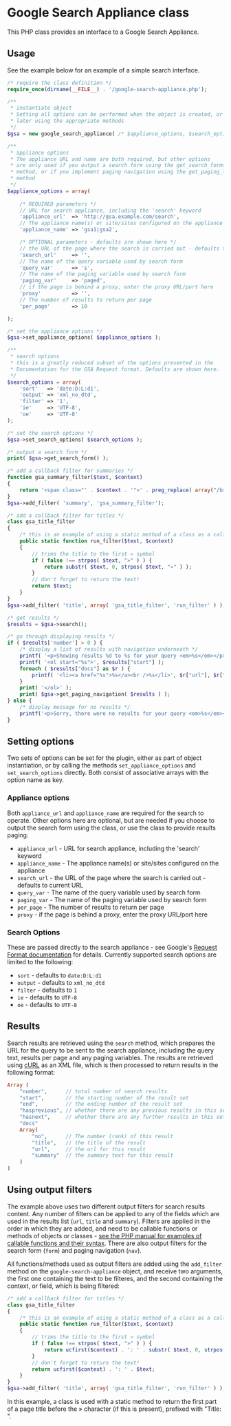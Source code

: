 Google Search Appliance class
=============================

This PHP class provides an interface to a Google Search Appliance.

## Usage

See the example below for an example of a simple search interface.

```php
/* require the class definition */
require_once(dirname(__FILE__) . '/google-search-appliance.php');

/**
 * instantiate object 
 * Setting all options can be performed when the object is created, or set 
 * later using the appropriate methods
 */
$gsa = new google_search_appliance( /* $appliance_options, $search_options */ );

/**
 * appliance options
 * The appliance URL and name are both required, but other options 
 * are only used if you output a search form using the get_search_form()
 * method, or if you implement paging navigation using the get_paging_links()
 * method
 */
$appliance_options = array(
	
	/* REQUIRED parameters */
	// URL for search appliance, including the 'search' keyword
	'appliance_url'  => 'http://gsa.example.com/search',
	// The appliance name(s) or site/sites configured on the appliance
	'appliance_name' => 'gsa1|gsa2',

	/* OPTIONAL parameters - defaults are shown here */
	// the URL of the page where the search is carried out - defaults to current URL
	'search_url'     => '',
	// The name of the query variable used by search form
	'query_var'      => 's',
	// The name of the paging variable used by search form
	'paging_var'     => 'paged',
	// if the page is behind a proxy, enter the proxy URL/port here
	'proxy'          => '',
	// The number of results to return per page
	'per_page'       => 10

);

/* set the appliance options */
$gsa->set_appliance_options( $appliance_options );

/**
 * search options
 * this is a greatly reduced subset of the options presented in the
 * Documentation for the GSA Request format. Defaults are shown here.
 */
$search_options = array(
	'sort'   => 'date:D:L:d1',
	'output' => 'xml_no_dtd',
	'filter' => '1',
	'ie'     => 'UTF-8',
	'oe'     => 'UTF-8'
);

/* set the search options */
$gsa->set_search_options( $search_options );

/* output a search form */
print( $gsa->get_search_form() );

/* add a callback filter for summaries */
function gsa_summary_filter($text, $context)
{
	return '<span class="' . $context . '">' . preg_replace( array("/b>/", "/i>/", "/<br ?\/?>/"), array("strong>", "em>", " "), $text ) . '</span>';
}
$gsa->add_filter( 'summary', 'gsa_summary_filter');

/* add a callback filter for titles */
class gsa_title_filter
{
	/* this is an example of using a static method of a class as a callback */
	public static function run_filter($text, $context)
	{
		// trims the title to the first » symbol
		if ( false !== strpos( $text, "»" ) ) {
			return substr( $text, 0, strpos( $text, "»" ) );
		}
		// don't forget to return the text!
		return $text;
	}
}
$gsa->add_filter( 'title', array( 'gsa_title_filter', 'run_filter' ) );

/* get results */
$results = $gsa->search();

/* go through displaying results */
if ( $results['number'] > 0 ) {
	/* display a list of results with navigation underneath */
	printf( '<p>Showing results %d to %s for your query <em>%s</em></p>', $results["start"], $results["end"], $results["query"] );
	printf( '<ol start="%s">', $results["start"] );
	foreach ( $results["docs"] as $r ) {
		printf( '<li><a href="%s">%s</a><br />%s</li>', $r["url"], $r["title"], $r["summary"] );
	}
	print( '</ol>' );
	print( $gsa->get_paging_navigation( $results ) );
} else {
	/* display message for no results */
	printf('<p>Sorry, there were no results for your query <em>%s</em></p>', $gsa->get_search_query() );
}
```

## Setting options

Two sets of options can be set for the plugin, either as part of object instantiation, or by calling the methods `set_appliance_options` and `set_search_options` directly. Both consist of associative arrays with the option name as key.

### Appliance options

Both `appliance_url` and `appliance_name` are required for the search to operate. Other options here are optional, but are needed if you choose to output the search form using the class, or use the class to provide results paging:

 * `appliance_url` - URL for search appliance, including the 'search' keyword
 * `appliance_name` - The appliance name(s) or site/sites configured on the appliance
 * `search_url` - the URL of the page where the search is carried out - defaults to current URL
 * `query_var` - The name of the query variable used by search form
 * `paging_var` - The name of the paging variable used by search form
 * `per_page` - The number of results to return per page
 * `proxy` - if the page is behind a proxy, enter the proxy URL/port here

### Search Options

These are passed directly to the search appliance - see Google's [Request Format documentation](http://www.google.com/support/enterprise/static/gsa/docs/admin/72/gsa_doc_set/xml_reference/request_format.html) for details. Currently supported search options are limited to the following:

 * `sort` - defaults to `date:D:L:d1`
 * `output` - defaults to `xml_no_dtd`
 * `filter` - defaults to `1`
 * `ie` - defaults to `UTF-8`
 * `oe` - defaults to `UTF-8`

## Results

Search results are retrieved using the `search` method, which prepares the URL for the query to be sent to the search appliance, including the query text, results per page and any paging variables. The results are retrieved using [cURL](http://php.net/manual/en/book.curl.php) as an XML file, which is then processed to return results in the following format:

```php
Array (
	"number",      // total number of search results
	"start",       // the starting number of the result set
	"end",         // the ending number of the result set
	"hasprevious", // whether there are any previous results in this set
	"hasnext",     // whether there are any further results in this set
	"docs"
	Array(
		"no",      // The number (rank) of this result
		"title",   // the title of the result
		"url",     // the url for this result
		"summary"  // the summary text for this result
	)
)
```
## Using output filters

The example above uses two different output filters for search results content. Any number of filters can be applied to any of the fields which are used in the results list (`url`, `title` and `summary`). Filters are applied in the order in which they are added, and need to be callable functions or methods of objects or classes - [see the PHP manual for examples of callable functions and their syntax](http://php.net/manual/en/language.types.callable.php). There are also output filters for the search form (`form`) and paging navigation (`nav`).

All functions/methods used as output filters are added using the `add_filter` method on the `google-search-appliance` object, and receive two arguments, the first one containing the text to be filteres, and the second containing the context, or field, which is being filtered:

```php
/* add a callback filter for titles */
class gsa_title_filter
{
	/* this is an example of using a static method of a class as a callback */
	public static function run_filter($text, $context)
	{
		// trims the title to the first » symbol
		if ( false !== strpos( $text, "»" ) ) {
			return ucfirst($context) . ': ' . substr( $text, 0, strpos( $text, "»" ) );
		}
		// don't forget to return the text!
		return ucfirst($context) . ': ' . $text;
	}
}
$gsa->add_filter( 'title', array( 'gsa_title_filter', 'run_filter' ) );
```
In this example, a class is used with a static method to return the first part of a page title before the &raquo; character (if this is present), prefixed with "Title: ".



